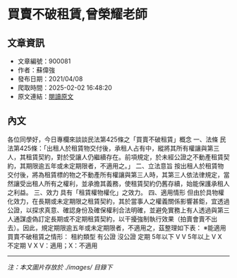 # 買賣不破租賃,曾榮耀老師

## 文章資訊
- 文章編號：900081
- 作者：蘇偉強
- 發布日期：2021/04/08
- 爬取時間：2025-02-02 16:48:20
- 原文連結：[閱讀原文](https://real-estate.get.com.tw/Columns/detail.aspx?no=900081)

## 內文
各位同學好，今日專欄來談談民法第425條之「買賣不破租賃」概念
一、法條
民法第425條：「出租人於租賃物交付後，承租人占有中，縱將其所有權讓與第三人，其租賃契約，對於受讓人仍繼續存在。前項規定，於未經公證之不動產租賃契約，其期限逾五年或未定期限者，不適用之。」
二、立法意旨
按出租人於租賃物交付後，將為租賃標的物之不動產所有權讓與第三人時，其第三人依法律規定，當然讓受出租人所有之權利，並承擔其義務，使租賃契約仍舊存續，始能保護承租人之利益。
三、效力
具有「租賃權物權化」之效力。
四、適用情形
但由於具物權化效力，在長期或未定期限之租賃契約，其於當事人之權義關係影響甚鉅，宜透過公證，以探求真意、確認身份及確保權利合法明確，並避免實務上有人透過與第三人通謀虛偽訂定長期或不定期租賃契約，以干擾強制執行效果（拍賣會賣不出去）。因此，規定期限逾五年或未定期限者，不適用之，茲整理如下表：
※能適用買賣不破租賃之情形：
租約類型
有公證
沒公證
定期
5年以下
V
V
5年以上
V
X
不定期
V
X
V：適用；X：不適用

---
*注：本文圖片存放於 ./images/ 目錄下*

